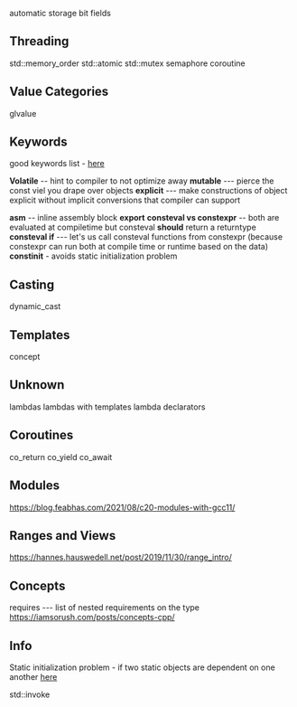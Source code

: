 automatic storage 
bit fields

## Threading
std::memory_order
std::atomic
std::mutex
semaphore
coroutine

## Value Categories
glvalue

## Keywords
good keywords list - [here](https://en.cppreference.com/w/cpp/keyword)

**Volatile** -- hint to compiler to not optimize away
**mutable** --- pierce the const viel you drape over objects 
**explicit** --- make constructions of object explicit without implicit conversions that compiler can support

**asm** -- inline assembly block
**export**
**consteval vs constexpr** -- both are evaluated at compiletime but consteval **should** return a returntype
**consteval if** --- let's us call consteval functions from constexpr (because constexpr can run both at compile time or runtime based on the data)
**constinit** - avoids static initialization problem

## Casting
dynamic_cast


## Templates
concept


## Unknown
lambdas 
lambdas with templates
lambda declarators


## Coroutines
co_return
co_yield
co_await 

## Modules

https://blog.feabhas.com/2021/08/c20-modules-with-gcc11/

## Ranges and Views
https://hannes.hauswedell.net/post/2019/11/30/range_intro/


## Concepts
requires --- list of nested requirements on the type
https://iamsorush.com/posts/concepts-cpp/

## Info 
Static initialization problem - if two static objects are dependent on one another [here](https://isocpp.org/wiki/faq/ctors#static-init-order)

std::invoke